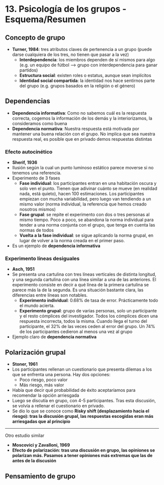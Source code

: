 # 13. Psicología de los grupos - Esquema/Resumen

## Concepto de grupo
- **Turner, 1984**: tres atributos claves de pertenencia a un grupo (puede darse cualquiera de los tres, no tienen que pasar a la vez)
  - **Interdependencia**: los miembros dependen de sí mismos para algo (e.g. un equipo de fútbol --> grupo con interdependencia para ganar partidos)
  - **Estructura social**: existen roles o estatus, aunque sean implícitos
  - **Identidad social compartida**: la identidad nos hace sentirnos parte del grupo (e.g. grupos basados en la religión o el género)

## Dependencias

- **Dependencia informativa**: Como no sabemos cuál es la respuesta correcta, cogemos la información de los demás y la interiorizamos, la consideramos como buena
- **Dependencia  normativa**: Nuestra respuesta está motivada por mantener una buena relación con el grupo. No implica que sea nuestra respuesta real, es posible que en privado demos respuestas distintas

### Efecto autocinético

- **Sherif, 1936**
- Ilusión según la cual un punto luminoso estático parece moverse si no tenemos una referencia.
- Experimento de 3 fases
  - **Fase individual**: los participantes entran en una habitación oscura y solo ven el punto. Tienen que adivinar cuánto se mueve (en realidad nada, está quieto), hacen 100 estimaciones. Los participantes empiezan con mucha variabilidad, pero luego van tendiendo a un mismo valor (norma individual, la referencia que hemos creado nosotros mismos)
  - **Fase grupal**: se repite el experimento con dos o tres personas al mismo tiempo. Poco a poco, se abandona la norma individual para tender a una norma conjunta con el grupo, que tenga en cuenta las normas de todos
  - **Vuelta a la fase individual**: se sigue aplicando la norma grupal, en lugar de volver a la norma creada en el primer paso.
- Es un ejemplo de **dependencia informativa**

### Experimento líneas desiguales

- **Asch, 1951**
- Se presenta una cartulina con tres líneas verticales de distinta longitud, y una segunda cartulina con una línea similar a una de las anteriores. El experimento consiste en decir a qué línea de la primera cartulina se parece más la de la segunda. Es una situación bastante clara, las diferencias entre líneas son notables.
  - **Experimento individual**: 0.68% de tasa de error. Prácticamente todo el mundo acierta.
  - **Experimento grupal**: grupo de varias personas, solo un participante y el resto cómplices del investigador. Todos los cómplices dicen una respuesta incorrecta, todos la misma. Cuando llega el turno del participante, el 32% de las veces ceden al error del grupo. Un 74% de los participantes cedieron al menos una vez al grupo
- Ejemplo claro de **dependencia normativa**

## Polarización grupal

- **Stoner, 1961**
- Los participantes rellenan un cuestionario que presenta dilemas a los que se enfrenta una persona. Hay dos opciones:
  - Poco riesgo, poco valor
  - Más riesgo, más valor
- Había que decir qué probabilidad de éxito aceptaríamos para recomendar la opción arriesgada
- Luego se discutía en grupo, con 4-5 participantes. Tras esta discusión, se volvía a rellenar el cuestionario en privado.
- Se dio lo que se conoce como **Risky shift (desplazamiento hacia el riesgo): tras la discusión grupal, las respuestas escogidas eran más arriesgadas que al principio**

---

Otro estudio similar
- **Moscovici y Zavalloni, 1969**
- **Efecto de polarización: tras una discusión en grupo, las opiniones se polarizan más. Pasamos a tener opiniones más extremas que las de antes de la discusión**


## Pensamiento de grupo

